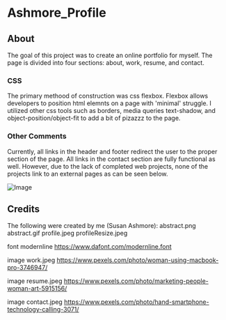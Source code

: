 # Ashmore_Profile

## About

The goal of this project was to create an online portfolio for myself. The page is divided into four sections: about, work, resume, and contact.

### CSS

The primary methood of construction was css flexbox. Flexbox allows developers to position html elemnts on a page with 'minimal' struggle. I utilized other css tools such as borders, media queries text-shadow, and object-position/object-fit to add a bit of pizazzz to the page.

### Other Comments

Currently, all links in the header and footer redirect the user to the proper section of the page. All links in the contact section are fully functional as well. However, due to the lack of completed web projects, none of the projects link to an external pages as can be seen below.


![Image](assets/images/corrected.png)


## Credits

The following were created by me (Susan Ashmore): abstract.png abstract.gif profile.jpeg profileResize.jpeg

font modernline
https://www.dafont.com/modernline.font

image work.jpeg
https://www.pexels.com/photo/woman-using-macbook-pro-3746947/

image resume.jpeg
https://www.pexels.com/photo/marketing-people-woman-art-5915156/

image contact.jpeg
https://www.pexels.com/photo/hand-smartphone-technology-calling-3071/